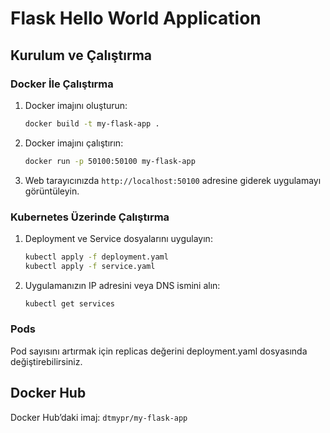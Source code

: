 # Flask Hello World Application

## Kurulum ve Çalıştırma

### Docker İle Çalıştırma

1. Docker imajını oluşturun:
    ```bash
    docker build -t my-flask-app .
    ```
2. Docker imajını çalıştırın:
    ```bash
    docker run -p 50100:50100 my-flask-app
    ```
3. Web tarayıcınızda `http://localhost:50100` adresine giderek uygulamayı görüntüleyin.

### Kubernetes Üzerinde Çalıştırma

1. Deployment ve Service dosyalarını uygulayın:
    ```bash
    kubectl apply -f deployment.yaml
    kubectl apply -f service.yaml
    ```
2. Uygulamanızın IP adresini veya DNS ismini alın:
    ```bash
    kubectl get services
    ```

### Pods

Pod sayısını artırmak için replicas değerini deployment.yaml dosyasında değiştirebilirsiniz.

## Docker Hub

Docker Hub’daki imaj: `dtmypr/my-flask-app`
